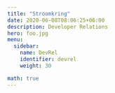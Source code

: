 ```yaml
---
title: "Stroomkring"
date: 2020-06-08T08:06:25+06:00
description: Developer Relations
hero: foo.jpg
menu:
  sidebar:
    name: DevRel
    identifier: devrel
    weight: 30

math: true
---
```


